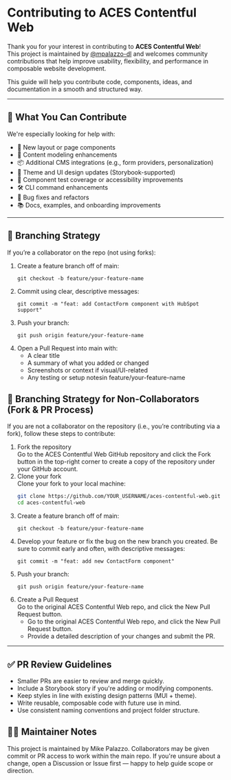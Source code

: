 # Contributing to ACES Contentful Web

Thank you for your interest in contributing to **ACES Contentful Web**!  
This project is maintained by [@mpalazzo-dl](https://github.com/mpalazzo-dl) and welcomes community contributions that help improve usability, flexibility, and performance in composable website development.

This guide will help you contribute code, components, ideas, and documentation in a smooth and structured way.

---

## 🚀 What You Can Contribute

We're especially looking for help with:

- 🧱 New layout or page components
- 🧠 Content modeling enhancements
- 📦 Additional CMS integrations (e.g., form providers, personalization)
- 🎨 Theme and UI design updates (Storybook-supported)
- 🧪 Component test coverage or accessibility improvements
- 🛠️ CLI command enhancements
- 🐞 Bug fixes and refactors
- 📚 Docs, examples, and onboarding improvements

---

## 🌳 Branching Strategy
If you’re a collaborator on the repo (not using forks):
1. Create a feature branch off of main:
    ```base
    git checkout -b feature/your-feature-name
    ```
2. Commit using clear, descriptive messages:
    ```base
    git commit -m "feat: add ContactForm component with HubSpot support"
    ```
3. Push your branch:
    ```base
    git push origin feature/your-feature-name
    ```
4. Open a Pull Request into main with:
    - A clear title
    - A summary of what you added or changed
    - Screenshots or context if visual/UI-related
    - Any testing or setup notesin feature/your-feature-name

## 🌳 Branching Strategy for Non-Collaborators (Fork & PR Process)
If you are not a collaborator on the repository (i.e., you’re contributing via a fork), follow these steps to contribute:
1. Fork the repository  
    Go to the ACES Contentful Web GitHub repository and click the Fork button in the top-right corner to create a copy of the repository under your GitHub account.
2. Clone your fork  
    Clone your fork to your local machine:
    ```bash
    git clone https://github.com/YOUR_USERNAME/aces-contentful-web.git
    cd aces-contentful-web
    ```
3. Create a feature branch off of main:
    ```base
    git checkout -b feature/your-feature-name
    ```
4. Develop your feature or fix the bug on the new branch you created. Be sure to commit early and often, with descriptive messages:
    ```base
    git commit -m "feat: add new ContactForm component"
    ```
5. Push your branch:
    ```base
    git push origin feature/your-feature-name
    ```
6. Create a Pull Request  
Go to the original ACES Contentful Web repo, and click the New Pull Request button.
    - Go to the original ACES Contentful Web repo, and click the New Pull Request button.
    - Provide a detailed description of your changes and submit the PR.

---

## ✅ PR Review Guidelines
- Smaller PRs are easier to review and merge quickly.
- Include a Storybook story if you're adding or modifying components.
- Keep styles in line with existing design patterns (MUI + theme).
- Write reusable, composable code with future use in mind.
- Use consistent naming conventions and project folder structure.

## 🧑‍💻 Maintainer Notes
This project is maintained by Mike Palazzo.
Collaborators may be given commit or PR access to work within the main repo.
If you're unsure about a change, open a Discussion or Issue first — happy to help guide scope or direction.